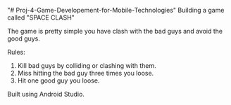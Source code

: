 "# Proj-4-Game-Developement-for-Mobile-Technologies" 
 Building a game called "SPACE CLASH"
 
 The game is pretty simple you have clash with the bad guys and avoid the good guys.
 
 Rules:
  1. Kill bad guys by colliding or clashing with them.
  2. Miss hitting the bad guy three times you loose.
  3. Hit one good guy you loose.
  
  Built using Android Studio.
 
